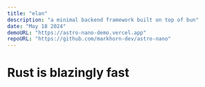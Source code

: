 ```yaml
---
title: "elan"
description: "a minimal backend framework built on top of bun"
date: "May 18 2024"
demoURL: "https://astro-nano-demo.vercel.app"
repoURL: "https://github.com/markhorn-dev/astro-nano"
---
```


# Rust is blazingly fast
